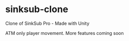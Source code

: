 # sinksub-clone
Clone of SinkSub Pro - Made with Unity

ATM only player movement. More features coming soon
